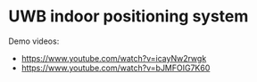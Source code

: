 # UWB indoor positioning system

Demo videos:
* https://www.youtube.com/watch?v=icayNw2rwgk
* https://www.youtube.com/watch?v=bJMFOIG7K60
